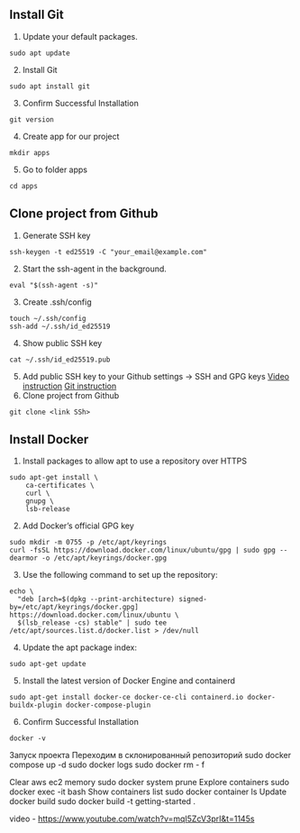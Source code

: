 ## Install Git ##

1) Update your default packages.
```
sudo apt update
```
2) Install Git
```
sudo apt install git 
```
3) Confirm Successful Installation
```
git version
```
4) Create app for our project
```
mkdir apps
```
5) Go to folder apps
```
cd apps
```

## Clone project from Github ##

1) Generate  SSH key 
```
ssh-keygen -t ed25519 -C "your_email@example.com"
```
2) Start the ssh-agent in the background.
```
eval "$(ssh-agent -s)"
```
3) Create .ssh/config
```
touch ~/.ssh/config
ssh-add ~/.ssh/id_ed25519
```
4) Show public SSH key
```
cat ~/.ssh/id_ed25519.pub
```
5) Add  public SSH key to your Github settings -> SSH and GPG keys
[Video instruction](https://www.youtube.com/watch?v=YqrKu9QZvsc)
[Git instruction](https://docs.github.com/en/authentication/connecting-to-github-with-ssh/generating-a-new-ssh-key-and-adding-it-to-the-ssh-agent)
6) Clone project from Github
```
git clone <link SSh>
```


## Install Docker ##

1) Install packages to allow apt to use a repository over HTTPS
```
sudo apt-get install \
    ca-certificates \
    curl \
    gnupg \
    lsb-release
```
2) Add Docker’s official GPG key
```
sudo mkdir -m 0755 -p /etc/apt/keyrings
curl -fsSL https://download.docker.com/linux/ubuntu/gpg | sudo gpg --dearmor -o /etc/apt/keyrings/docker.gpg
```
3) Use the following command to set up the repository:
```
echo \
  "deb [arch=$(dpkg --print-architecture) signed-by=/etc/apt/keyrings/docker.gpg] https://download.docker.com/linux/ubuntu \
  $(lsb_release -cs) stable" | sudo tee /etc/apt/sources.list.d/docker.list > /dev/null
```
4) Update the apt package index:
```
sudo apt-get update
```
5) Install the latest version of Docker Engine and containerd
```
sudo apt-get install docker-ce docker-ce-cli containerd.io docker-buildx-plugin docker-compose-plugin
``` 
6) Confirm Successful Installation
```
docker -v
```



Запуск проекта
Переходим в склонированный репозиторий
sudo docker compose up -d
sudo docker logs <container name>
sudo docker rm <container name> - f

Clear aws ec2 memory 
sudo docker system prune
Explore containers 
sudo  docker exec -it <name-of-container> bash
Show containers list
sudo docker container ls
Update docker build
sudo docker build -t getting-started .



video - https://www.youtube.com/watch?v=mqI5ZcV3prI&t=1145s

